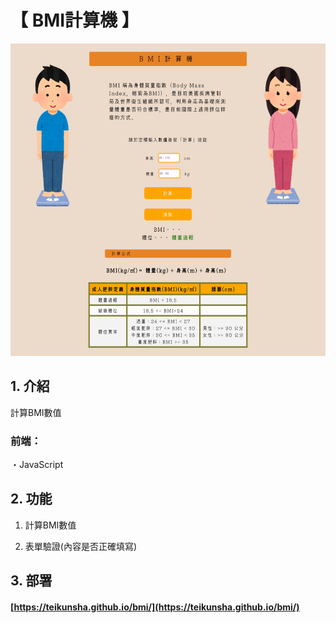 # 【 BMI計算機 】

<img width="800" height="500" src="https://github.com/gsbka7/bmi/blob/main/img-readme/bmi.png"/>

## 1. 介紹

計算BMI數值

### 前端：

・JavaScript

## 2. 功能

1. 計算BMI數值

2. 表單驗證(內容是否正確填寫)

## 3. 部署

#### [https://teikunsha.github.io/bmi/](https://teikunsha.github.io/bmi/)
